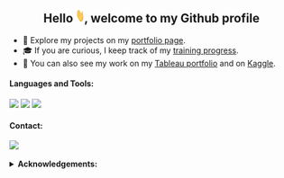 <h2 align='center'>Hello <img src="https://raw.githubusercontent.com/ABSphreak/ABSphreak/master/gifs/Hi.gif" height="25px" width="15px">, welcome to my Github profile</h2>
 
- 🥝 Explore my projects on my [portfolio page](https://123kiwi.github.io/portfolio/).
- 🎓 If you are curious, I keep track of my [training progress](https://github.com/123kiwi/Certifications).
- 🤖 You can also see my work on my [Tableau portfolio](https://public.tableau.com/app/profile/matthew.selwyn/vizzes) and on [Kaggle](https://www.kaggle.com/matthewselwyn).

#### Languages and Tools:

![](https://img.shields.io/badge/Python-3776AB?style=for-the-badge&logo=python&logoColor=white)
![](https://img.shields.io/badge/MySQL-CC2927?style=for-the-badge&logo=mysql&logoColor=white)
![](https://img.shields.io/badge/power_bi-F2C811?style=for-the-badge&logo=powerbi&logoColor=black)

#### Contact:

[![](https://img.shields.io/badge/LinkedIn-36a9ae?style=for-the-badge&logo=linkedin&logoColor=white)](https://www.linkedin.com/in/matthewselwyn/)


<details close>
 <summary> <b>Acknowledgements:</b> </summary>
  
  - [Skills badges](https://shields.io/)
  
</details>

<!---
123kiwi/123kiwi is a ✨ special ✨ repository because its `README.md` (this file) appears on your GitHub profile.
You can click the Preview link to take a look at your changes.
--->
